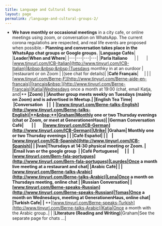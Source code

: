 ```yaml
---
title: Language and Cultural Groups
layout: page
permalink: /language-and-cultural-groups-2/
---
```


- **We have monthly or occasional meetings** in a city cafe, or online meetings using zoom, or conversation on WhatsApp. The current corona regulatiohs are respected, and real life events are proposed when possible.- **Planning and conversation takes place in the WhatsApp chat groups or Google groups.**
|**Language Cafés**|                                   |**Leader**|**When and Where**|
|---|---|---|---|
|**Parla Italiano&nbsp;&nbsp;&nbsp;&nbsp;&nbsp;&nbsp;&nbsp;**|
|**&nbsp;&nbsp;&nbsp;&nbsp;&nbsp;&nbsp;&nbsp;&nbsp;**|[www.tinyurl.com/ICB-Italian](http://www.tinyurl.com/ICB-Italian)|&nbsp;&nbsp;&nbsp;|Tuesdays monthky in at an ourdoor |
|restaurant or on Zoom |
|(see chat for details)|
|**Café Français**|&nbsp;&nbsp;&nbsp;&nbsp;&nbsp;|
|**&nbsp;**|[www.tinyurl.com/Berne-F](http://www.tinyurl.com/Berne-aide-en-francais)|[rancais&nbsp;](http://www.tinyurl.com/Berne-Francais)|Katja|Wednesdays once a month at 19:00 (chat, email Katja, and|** **|Zoom)&nbsp;|
|Another group meets weekly on Tuesdays (mainly on Zoom) and is advertised in Meetup.|
|**English Tea Time**|&nbsp;|**Conversation&nbsp;&nbsp;&nbsp;&nbsp;**|
| &nbsp;|**&nbsp;**|[www.tinyurl.com/Berne-talks-English](http://www.tinyurl.com/Berne-talks-English)|**&nbsp;**|Graham|Monthly one or two Thursday evenings (chat or Zoom, or meet at GenerationenHaus)|
|**German Conversation Café**|&nbsp;&nbsp;&nbsp;&nbsp;&nbsp;&nbsp;&nbsp;&nbsp;|
|&nbsp;&nbsp;&nbsp;&nbsp;&nbsp;&nbsp;&nbsp;|[www.tinyurl.com/ICB-German](http://www.tinyurl.com/ICB-German)|Ulrike|
|Graham| Monthly one or two Thursday evenings |
|
|**Café Español**|&nbsp;|
|&nbsp;&nbsp;&nbsp;  |[www.tinyurl.com/ICB-Spanish](http://www.tinyurl.com/ICB-Spanish)|
|  |Ivan|Thursdays at 14:30 physical meeting or Zoom. |
|Email Ivan or the google group &nbsp;|
|**Café Portuguese**|&nbsp;&nbsp;&nbsp;&nbsp;&nbsp;&nbsp;|
|&nbsp;&nbsp;&nbsp;&nbsp;|[www.tinyurl.com/Bern-fala-portugues](http://www.tinyurl.com/Bern-fala-portugues)|Lourdes|Once a month live meeting at a restaurant and chat|
|**Arabic Café**|
|   |[www.tinyurl.com/Berne-talks-Arabic](http://www.tinyurl.com/Berne-talks-Arabic)|Lena|Once a month on Thursdays meeting, online chat |
|**Russian Conversation**|
|[www.tinyurl.com/Berne-speaks-Russian](http://www.tinyurl.com/Berne-speaks-Russian)|Tomas|Once a month on Wednesdays, meeting at GenerationenHaus, online chat|
|**Turkish Cafe**|
|** **|[www.tinyurl.com/Berne-speaks-Turkish](http://www.tinyurl.com/Berne-talks-Arabic)|Katja|Once a month with the Arabic group..|
| |**LIterature (Reading and Writing)**|Graham|See the separate page for chats ...|







